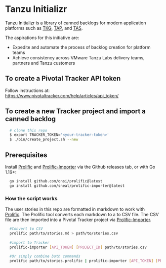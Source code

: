 
# Tanzu Initializr

Tanzu Initializr is a library of canned backlogs for modern application platforms such as [TKG](https://docs.vmware.com/en/VMware-Tanzu-Kubernetes-Grid), [TAP](https://tanzu.vmware.com/application-platform), and [TAS](https://tanzu.vmware.com/application-service).

The aspirations for this initiative are:	
- Expedite and automate the process of backlog creation for platform teams
- Achieve consistency across VMware Tanzu Labs delivery teams, partners and Tanzu customers

## To create a Pivotal Tracker API token

Follow instructions at: https://www.pivotaltracker.com/help/articles/api_token/

## To create a new Tracker project and import a canned backlog 

```bash
  # clone this repo
  $ export TRACKER_TOKEN='<your-tracker-token>'
  $ ./bin/create_project.sh --new
```

## Prerequisites

Install [Prolific](https://github.com/onsi/prolific#installation) and [Prolific-Importer](https://github.com/sneal/prolific-importer#installation) via the Github releases tab, or with Go 1.16+:

```bash
  go install github.com/onsi/prolific@latest
  go install github.com/sneal/prolific-importer@latest
```

### How the script works
The user stories in this repo are formatted in markdown to work with [Prolific](https://github.com/onsi/prolific). The Prolific tool converts each markdown to a to CSV file. The CSV file are then imported into a Pivotal Tracker project via [Prolific-Importer](https://github.com/sneal/prolific-importer#installation).

```bash
  #Convert to CSV
  prolific path/to/stories.md > path/to/stories.csv
   
  #import to Tracker
  prolific-importer [API_TOKEN] [PROJECT_ID] path/to/stories.csv
 
  #Or simply combine both commands
  prolific path/to/stories.prolific | prolific-importer [API_TOKEN] [PROJECT_ID]
```
